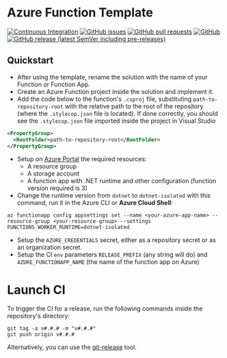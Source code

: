 # Azure Function Template
[![Continuous Integration](https://github.com/e-scooter-2077/azure-function-template/actions/workflows/ci.yml/badge.svg?event=push)](https://github.com/e-scooter-2077/azure-function-template/actions/workflows/ci.yml)
[![GitHub issues](https://img.shields.io/github/issues-raw/e-scooter-2077/azure-function-template?style=plastic)](https://github.com/e-scooter-2077/azure-function-template/issues)
[![GitHub pull requests](https://img.shields.io/github/issues-pr-raw/e-scooter-2077/azure-function-template?style=plastic)](https://github.com/e-scooter-2077/azure-function-template/pulls)
[![GitHub](https://img.shields.io/github/license/e-scooter-2077/azure-function-template?style=plastic)](/LICENSE)
[![GitHub release (latest SemVer including pre-releases)](https://img.shields.io/github/v/release/e-scooter-2077/azure-function-template?include_prereleases&style=plastic)](https://github.com/e-scooter-2077/azure-function-template/releases)

## Quickstart
* After using the template, rename the solution with the name of your Function or Function App.
* Create an Azure Function project inside the solution and implement it.
* Add the code below to the function's `.csproj` file, substituting `path-to-repository-root` with the relative path to the root of the repository (where the `.stylecop.json` file is located).
If done correctly, you should see the `.stylecop.json` file imported inside the project in Visual Studio
```xml
<PropertyGroup>
  <RootFolder>path-to-repository-root</RootFolder>
</PropertyGroup>
```
* Setup on [Azure Portal](https://portal.azure.com/#home) the required resources:
  * A resource group
  * A storage account
  * A function app with .NET runtime and other configuration (function version required is 3)
* Change the runtime version from `dotnet` to `dotnet-isolated` with this command, run it in the Azure CLI or **Azure Cloud Shell**:
```
az functionapp config appsettings set --name <your-azure-app-name> --resource-group <your-resource-group> --settings FUNCTIONS_WORKER_RUNTIME=dotnet-isolated
```
* Setup the `AZURE_CREDENTIALS` secret, either as a repository secret or as an organization secret. 
* Setup the CI `env` parameters `RELEASE_PREFIX` (any string will do) and `AZURE_FUNCTIONAPP_NAME` (the name of the function app on Azure)

# Launch CI
To trigger the CI for a release, run the following commands inside the repository's directory:

```
git tag -a v#.#.# -m "v#.#.#"
git push origin v#.#.#
```

Alternatively, you can use the [git-release](https://github.com/francescodente/git-release) tool.
